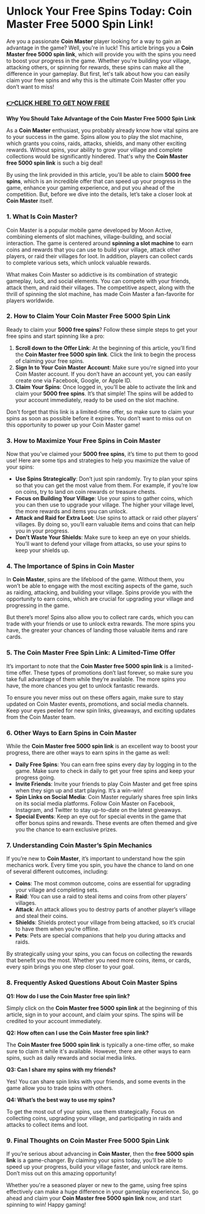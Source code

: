 # Unlock Your Free Spins Today: Coin Master Free 5000 Spin Link!

Are you a passionate **Coin Master** player looking for a way to gain an advantage in the game? Well, you're in luck! This article brings you a **Coin Master free 5000 spin link**, which will provide you with the spins you need to boost your progress in the game. Whether you're building your village, attacking others, or spinning for rewards, these spins can make all the difference in your gameplay. But first, let's talk about how you can easily claim your free spins and why this is the ultimate Coin Master offer you don’t want to miss!

### [👉CLICK HERE TO GET NOW FREE](https://coinmasterupdates.github.io/free/)

**Why You Should Take Advantage of the Coin Master Free 5000 Spin Link**

As a **Coin Master** enthusiast, you probably already know how vital spins are to your success in the game. Spins allow you to play the slot machine, which grants you coins, raids, attacks, shields, and many other exciting rewards. Without spins, your ability to grow your village and complete collections would be significantly hindered. That's why the **Coin Master free 5000 spin link** is such a big deal!

By using the link provided in this article, you'll be able to claim **5000 free spins**, which is an incredible offer that can speed up your progress in the game, enhance your gaming experience, and put you ahead of the competition. But, before we dive into the details, let’s take a closer look at **Coin Master** itself.

### 1. What Is Coin Master?

Coin Master is a popular mobile game developed by Moon Active, combining elements of slot machines, village-building, and social interaction. The game is centered around **spinning a slot machine** to earn coins and rewards that you can use to build your village, attack other players, or raid their villages for loot. In addition, players can collect cards to complete various sets, which unlock valuable rewards.

What makes Coin Master so addictive is its combination of strategic gameplay, luck, and social elements. You can compete with your friends, attack them, and raid their villages. The competitive aspect, along with the thrill of spinning the slot machine, has made Coin Master a fan-favorite for players worldwide.

### 2. How to Claim Your Coin Master Free 5000 Spin Link

Ready to claim your **5000 free spins**? Follow these simple steps to get your free spins and start spinning like a pro:

1. **Scroll down to the Offer Link**: At the beginning of this article, you’ll find the **Coin Master free 5000 spin link**. Click the link to begin the process of claiming your free spins.
2. **Sign In to Your Coin Master Account**: Make sure you're signed into your Coin Master account. If you don’t have an account yet, you can easily create one via Facebook, Google, or Apple ID.
3. **Claim Your Spins**: Once logged in, you’ll be able to activate the link and claim your **5000 free spins**. It’s that simple! The spins will be added to your account immediately, ready to be used on the slot machine.

Don't forget that this link is a limited-time offer, so make sure to claim your spins as soon as possible before it expires. You don’t want to miss out on this opportunity to power up your Coin Master game!

### 3. How to Maximize Your Free Spins in Coin Master

Now that you’ve claimed your **5000 free spins**, it’s time to put them to good use! Here are some tips and strategies to help you maximize the value of your spins:

- **Use Spins Strategically**: Don’t just spin randomly. Try to plan your spins so that you can get the most value from them. For example, if you’re low on coins, try to land on coin rewards or treasure chests.
- **Focus on Building Your Village**: Use your spins to gather coins, which you can then use to upgrade your village. The higher your village level, the more rewards and items you can unlock.
- **Attack and Raid for Extra Loot**: Use spins to attack or raid other players’ villages. By doing so, you’ll earn valuable items and coins that can help you in your progress.
- **Don’t Waste Your Shields**: Make sure to keep an eye on your shields. You’ll want to defend your village from attacks, so use your spins to keep your shields up.

### 4. The Importance of Spins in Coin Master

In **Coin Master**, spins are the lifeblood of the game. Without them, you won’t be able to engage with the most exciting aspects of the game, such as raiding, attacking, and building your village. Spins provide you with the opportunity to earn coins, which are crucial for upgrading your village and progressing in the game.

But there’s more! Spins also allow you to collect rare cards, which you can trade with your friends or use to unlock extra rewards. The more spins you have, the greater your chances of landing those valuable items and rare cards.

### 5. The Coin Master Free Spin Link: A Limited-Time Offer

It’s important to note that the **Coin Master free 5000 spin link** is a limited-time offer. These types of promotions don’t last forever, so make sure you take full advantage of them while they’re available. The more spins you have, the more chances you get to unlock fantastic rewards.

To ensure you never miss out on these offers again, make sure to stay updated on Coin Master events, promotions, and social media channels. Keep your eyes peeled for new spin links, giveaways, and exciting updates from the Coin Master team.

### 6. Other Ways to Earn Spins in Coin Master

While the **Coin Master free 5000 spin link** is an excellent way to boost your progress, there are other ways to earn spins in the game as well:

- **Daily Free Spins**: You can earn free spins every day by logging in to the game. Make sure to check in daily to get your free spins and keep your progress going.
- **Invite Friends**: Invite your friends to play Coin Master and get free spins when they sign up and start playing. It’s a win-win!
- **Spin Links on Social Media**: Coin Master regularly shares free spin links on its social media platforms. Follow Coin Master on Facebook, Instagram, and Twitter to stay up-to-date on the latest giveaways.
- **Special Events**: Keep an eye out for special events in the game that offer bonus spins and rewards. These events are often themed and give you the chance to earn exclusive prizes.

### 7. Understanding Coin Master’s Spin Mechanics

If you’re new to **Coin Master**, it’s important to understand how the spin mechanics work. Every time you spin, you have the chance to land on one of several different outcomes, including:

- **Coins**: The most common outcome, coins are essential for upgrading your village and completing sets.
- **Raid**: You can use a raid to steal items and coins from other players’ villages.
- **Attack**: An attack allows you to destroy parts of another player’s village and steal their coins.
- **Shields**: Shields protect your village from being attacked, so it’s crucial to have them when you’re offline.
- **Pets**: Pets are special companions that help you during attacks and raids.

By strategically using your spins, you can focus on collecting the rewards that benefit you the most. Whether you need more coins, items, or cards, every spin brings you one step closer to your goal.

### 8. Frequently Asked Questions About Coin Master Spins

**Q1: How do I use the Coin Master free spin link?**

Simply click on the **Coin Master free 5000 spin link** at the beginning of this article, sign in to your account, and claim your spins. The spins will be credited to your account immediately.

**Q2: How often can I use the Coin Master free spin link?**

The **Coin Master free 5000 spin link** is typically a one-time offer, so make sure to claim it while it's available. However, there are other ways to earn spins, such as daily rewards and social media links.

**Q3: Can I share my spins with my friends?**

Yes! You can share spin links with your friends, and some events in the game allow you to trade spins with others.

**Q4: What’s the best way to use my spins?**

To get the most out of your spins, use them strategically. Focus on collecting coins, upgrading your village, and participating in raids and attacks to collect items and loot.

### 9. Final Thoughts on Coin Master Free 5000 Spin Link

If you’re serious about advancing in **Coin Master**, then the **free 5000 spin link** is a game-changer. By claiming your spins today, you’ll be able to speed up your progress, build your village faster, and unlock rare items. Don’t miss out on this amazing opportunity!

Whether you're a seasoned player or new to the game, using free spins effectively can make a huge difference in your gameplay experience. So, go ahead and claim your **Coin Master free 5000 spin link** now, and start spinning to win! Happy gaming!

